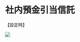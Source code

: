 # 社内預金引当信託

【設定時】

![](https://www.nta.go.jp/tmp/3b2d8ab2-058f-401d-b7d4-0566a39ebd82/images/9760ee02ba210bbe998ad461ba6db2723c72bf2a03acfddad071f9f7ff2dda5f.jpg)